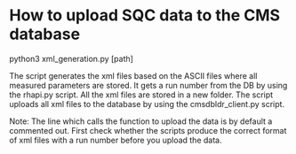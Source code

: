 # How to upload SQC data to the CMS database

python3 xml_generation.py [path]

The script generates the xml files based on the ASCII files where all measured parameters are stored. 
It gets a run number from the DB by using the rhapi.py script. All the xml files are stored in a new folder.
The script uploads all xml files to the database by using the cmsdbldr_client.py script.

Note: The line which calls the function to upload the data is by default a commented out. 
      First check whether the scripts produce the correct format of xml files with a run number before you upload the data.
